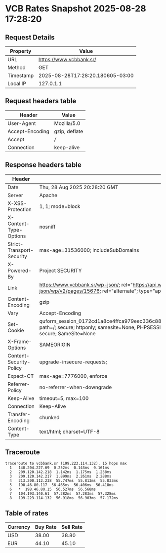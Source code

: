 # VCB Rates Snapshot 2025-08-28 17:28:20
## Request Details

| Property | Value |
|----------|-------|
| URL | https://www.vcbbank.sr/ |
| Method | GET |
| Timestamp | 2025-08-28T17:28:20.180605-03:00 |
| Local IP | 127.0.1.1 |
    
## Request headers table

| Header | Value |
|--------|-------|
| User-Agent | Mozilla/5.0 |
| Accept-Encoding | gzip, deflate |
| Accept | */* |
| Connection | keep-alive |

    
## Response headers table
| Header | Value |
|--------|-------|
| Date | Thu, 28 Aug 2025 20:28:20 GMT |
| Server | Apache |
| X-XSS-Protection | 1, 1; mode=block |
| X-Content-Type-Options | nosniff |
| Strict-Transport-Security | max-age=31536000; includeSubDomains |
| X-Powered-By | Project SECURITY |
| Link | <https://www.vcbbank.sr/wp-json/>; rel="https://api.w.org/", <https://www.vcbbank.sr/wp-json/wp/v2/pages/15676>; rel="alternate"; type="application/json", <https://www.vcbbank.sr/>; rel=shortlink |
| Content-Encoding | gzip |
| Vary | Accept-Encoding |
| Set-Cookie | quform_session_0172cd1a8ce4ffca979eec336c8836d5=0JkFHp2dqfu8M9QFtowKQFunCea2rZUuMZ08Swb2; path=/; secure; httponly; samesite=None, PHPSESSID=b8c5d0cef504d8914174897de5536476; path=/; secure; SameSite=None |
| X-Frame-Options | SAMEORIGIN |
| Content-Security-Policy | upgrade-insecure-requests; |
| Expect-CT | max-age=7776000, enforce |
| Referrer-Policy | no-referrer-when-downgrade |
| Keep-Alive | timeout=5, max=100 |
| Connection | Keep-Alive |
| Transfer-Encoding | chunked |
| Content-Type | text/html; charset=UTF-8 |

## Traceroute 

```
traceroute to vcbbank.sr (199.223.114.132), 15 hops max
  1   140.204.227.69  0.252ms  0.143ms  0.161ms 
  2   209.120.142.218  1.142ms  1.175ms  1.238ms 
  3   209.120.142.217  1.899ms  2.261ms  2.288ms 
  4   213.200.112.238  55.747ms  55.813ms  55.833ms 
  5   198.46.80.117  56.465ms  56.406ms  56.418ms 
  6   *  198.46.80.15  56.527ms  56.568ms 
  7   104.193.140.61  57.282ms  57.283ms  57.328ms 
  8   199.223.114.132  56.918ms  56.903ms  57.172ms 

```


## Table of rates

| Currency | Buy Rate | Sell Rate |
|----------|----------|-----------|
| USD | 38.00 | 38.80 |
| EUR | 44.10 | 45.10 |
